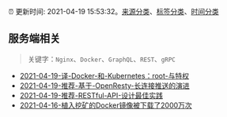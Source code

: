 :alarm_clock: 更新时间: 2021-04-19 15:53:32。[来源分类](../README.md)、[标签分类](../TAGS.md)、[时间分类](../TIMELINE.md)

## 服务端相关


> 关键字：`Nginx`、`Docker`、`GraphQL`、`REST`、`gRPC`



- [2021-04-19-译-Docker-和-Kubernetes：root-与特权](https://toutiao.io/k/9vf6w11) 
- [2021-04-19-推荐-基于-OpenResty-长连接推送的演进](https://toutiao.io/k/3etk65w) 
- [2021-04-19-推荐-RESTful-API-设计最佳实践](https://toutiao.io/k/4zqz7k1) 
- [2021-04-16-植入挖矿的Docker镜像被下载了2000万次](https://sec.thief.one/article_content?a_id=560e5027479e368520d1f4e45dfd5db7) 